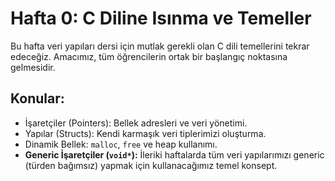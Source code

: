 # Hafta 0: C Diline Isınma ve Temeller
Bu hafta veri yapıları dersi için mutlak gerekli olan C dili temellerini tekrar edeceğiz. Amacımız, tüm öğrencilerin ortak bir başlangıç noktasına gelmesidir.
## Konular:
- İşaretçiler (Pointers): Bellek adresleri ve veri yönetimi.
- Yapılar (Structs): Kendi karmaşık veri tiplerimizi oluşturma.
- Dinamik Bellek: `malloc`, `free` ve heap kullanımı.
- **Generic İşaretçiler (`void*`):** İleriki haftalarda tüm veri yapılarımızı generic (türden bağımsız) yapmak için kullanacağımız temel konsept.